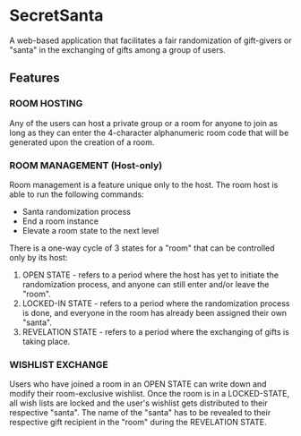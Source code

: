 # SecretSanta

A web-based application that facilitates a fair randomization of gift-givers or "santa" in the exchanging of gifts among a group of users.

## Features

### ROOM HOSTING

Any of the users can host a private group or a room for anyone to join as long as they can enter the 4-character alphanumeric room code that will be generated upon the creation of a room.

### ROOM MANAGEMENT (Host-only)

Room management is a feature unique only to the host. The room host is able to run the following commands:

- Santa randomization process
- End a room instance
- Elevate a room state to the next level

There is a one-way cycle of 3 states for a "room" that can be controlled only by its host:

1. OPEN STATE - refers to a period where the host has yet to initiate the randomization process, and anyone can still enter and/or leave the "room".
2. LOCKED-IN STATE - refers to a period where the randomization process is done, and everyone in the room has already been assigned their own "santa".
3. REVELATION STATE - refers to a period where the exchanging of gifts is taking place.

### WISHLIST EXCHANGE

Users who have joined a room in an OPEN STATE can write down and modify their room-exclusive wishlist. Once the room is in a LOCKED-STATE, all wish lists are locked and the user's wishlist gets distributed to their respective "santa". The name of the "santa" has to be revealed to their respective gift recipient in the "room" during the REVELATION STATE.
